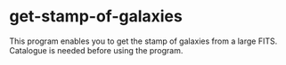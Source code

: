 # get-stamp-of-galaxies
This program enables you to get the stamp of galaxies from a large FITS. Catalogue is needed before using the program.
